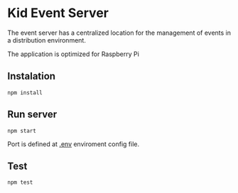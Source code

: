 # Kid Event Server

The event server has a centralized location for the management of events in a distribution environment.

The application is optimized for Raspberry Pi

## Instalation

```console
npm install
```

## Run server

```console
npm start
```

Port is defined at [.env](src/.env) enviroment config file.

## Test

```console
npm test
```